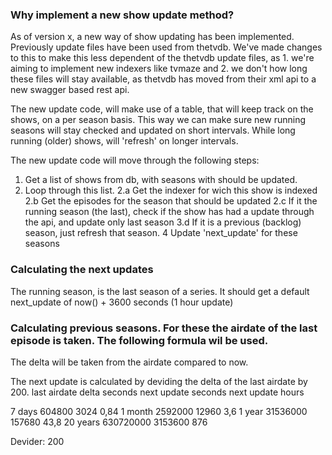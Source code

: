 ### Why implement a new show update method?
As of version x, a new way of show updating has been implemented.
Previously update files have been used from thetvdb. We've made changes to this to make this less dependent of the thetvdb update files, as 1. we're aiming to implement new indexers like tvmaze and 2. we don't how long these files will stay available, as thetvdb has moved from their xml api to a new swagger based rest api.

The new update code, will make use of a table, that will keep track on the shows, on a per season basis. This way we can make sure new running seasons will stay checked and updated on short intervals. While long running (older) shows, will 'refresh' on longer intervals.

The new update code will move through the following steps:
1. Get a list of shows from db, with seasons with should be updated.
2. Loop through this list.
2.a Get the indexer for wich this show is indexed
2.b Get the episodes for the season that should be updated
2.c If it the running season (the last), check if the show has had a update through the api, and update only last season
3.d If it is a previous (backlog) season, just refresh that season.
4 Update 'next_update' for these seasons

### Calculating the next updates
The running season, is the last season of a series. It should get a default next_update of now() + 3600 seconds (1 hour update)

### Calculating previous seasons. For these the airdate of the last episode is taken. The following formula wil be used.
The delta will be taken from the airdate compared to now.

The next update is calculated by deviding the delta of the last airdate by 200.
last airdate	delta seconds	next update seconds	    next update hours
			
7 days	        604800	        3024	                0,84
1 month	        2592000	        12960	                3,6
1 year	        31536000	    157680	                43,8
20 years	    630720000	    3153600	                876
			
Devider:	200
